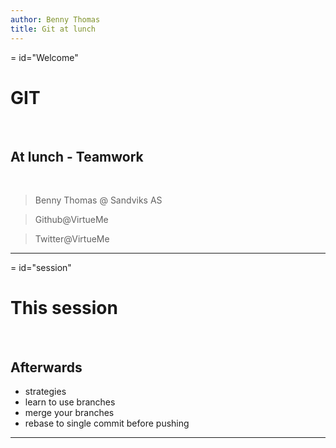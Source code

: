 ```yaml
---
author: Benny Thomas
title: Git at lunch
---
```

= id="Welcome"

# GIT

<br>

## At lunch - Teamwork
<br>

> Benny Thomas @ Sandviks AS

> Github@VirtueMe

> Twitter@VirtueMe

---
= id="session"

# This session
<br>

## Afterwards

* strategies
* learn to use branches
* merge your branches
* rebase to single commit before pushing

---

